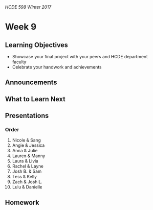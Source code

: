 _HCDE 598 Winter 2017_

# Week 9

## Learning Objectives
* Showcase your final project with your peers and HCDE department faculty
* Celebrate your handwork and achievements 

## Announcements

## What to Learn Next

## Presentations

### Order

1. Nicole & Sang
1. Angie & Jessica
1. Anna & Julie
1. Lauren & Manny
1. Laura & Livia
1. Rachel & Layne
1. Josh B. & Sam
1. Tess & Kelly
1. Zach & Josh L.
1. Lulu & Danielle

## Homework
